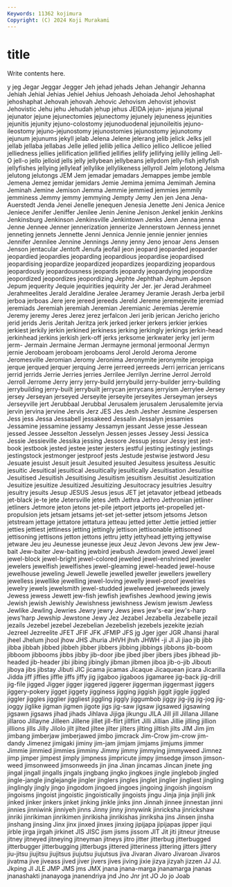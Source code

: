```yaml
---
Keywords: 11362 kojimura
Copyright: (C) 2024 Koji Murakami
---
```


# title

Write contents here.



y jeg Jegar Jeggar Jegger
Jeh jehad jehads Jehan Jehangir Jehanna Jehiah Jehial Jehias Jehiel
Jehius Jehoash Jehoiada Jehol Jehoshaphat jehoshaphat Jehovah jehovah Jehovic Jehovism
Jehovist jehovist Jehovistic Jehu jehu Jehudah jehup jehus JEIDA jejun-
jejuna jejunal jejunator jejune jejunectomies jejunectomy jejunely jejuneness jejunities jejunitis
jejunity jejuno-colostomy jejunoduodenal jejunoileitis jejuno-ileostomy jejuno-jejunostomy jejunostomies jejunostomy jejunotomy jejunum
jejunums jekyll jelab Jelena Jelene jelerang jelib jelick Jelks jell
jellab jellaba jellabas Jelle jelled jellib jellica Jellico jellico Jellicoe
jellied jelliedness jellies jellification jellified jellifies jellify jellifying jellily jelling
Jell-O jell-o jello jelloid jells jelly jellybean jellybeans jellydom jelly-fish
jellyfish jellyfishes jellying jellyleaf jellylike jellylikeness jellyroll Jelm jelotong Jelsma
jelutong jelutongs JEM Jem jemadar jemadars Jemappes jembe jemble Jemena
Jemez jemidar jemidars Jemie Jemima jemima Jemimah Jemina Jeminah Jemine
Jemison Jemma Jemmie jemmied jemmies jemmily jemminess Jemmy jemmy jemmying
Jempty Jemy Jen jen Jena Jena-Auerstedt Jenda Jenei Jenelle jenequen
Jenesia Jenette Jeni Jenica Jenice Jeniece Jenifer Jeniffer Jenilee Jenin
Jenine Jenison Jenkel jenkin Jenkins Jenkinsburg Jenkinson Jenkinsville Jenkintown Jenks
Jenn Jenna jenna Jenne Jennee Jenner jennerization jennerize Jennerstown Jenness
jennet jenneting jennets Jennette Jenni Jennica Jennie jennie jennier jennies
Jennifer Jennilee Jennine Jennings Jenny jenny Jeno jenoar Jens Jensen
Jenson jentacular Jentoft Jenufa jeofail jeon jeopard jeoparded jeoparder jeopardied
jeopardies jeoparding jeopardious jeopardise jeopardised jeopardising jeopardize jeopardized jeopardizes jeopardizing
jeopardous jeopardously jeopardousness jeopards jeopardy jeopardying jeopordize jeopordized jeopordizes jeopordizing
Jephte Jephthah Jephum Jepson Jepum jequerity Jequie jequirities jequirity Jer
Jer. jer Jerad Jerahmeel Jerahmeelites Jerald Jeraldine Jeralee Jeramey Jeramie
Jerash Jerba jerbil jerboa jerboas Jere jere jereed jereeds Jereld
Jereme jeremejevite jeremiad jeremiads Jeremiah jeremiah Jeremian Jeremianic Jeremias Jeremie
Jeremy jeremy Jeres Jerez jerez jerfalcon Jeri jerib jerican Jericho
jericho jerid jerids Jeris Jeritah Jeritza jerk jerked jerker jerkers
jerkier jerkies jerkiest jerkily jerkin jerkined jerkiness jerking jerkingly jerkings
jerkin-head jerkinhead jerkins jerkish jerk-off jerks jerksome jerkwater jerky jerl
jerm jerm- Jermain Jermaine Jerman Jermayne jermonal jermoonal Jermyn jernie
Jeroboam jeroboam jeroboams Jerol Jerold Jeroma Jerome Jeromesville Jeromian Jeromy
Jeronima Jeronymite jeronymite jeropiga jerque jerqued jerquer jerquing Jerre jerreed
jerreeds Jerri jerrican jerricans jerrid jerrids Jerrie Jerries jerries Jerrilee
Jerrilyn Jerrine Jerrol Jerrold Jerroll Jerrome Jerry jerry jerry-build jerrybuild
jerry-builder jerry-building jerrybuilding jerry-built jerrybuilt jerrycan jerrycans jerryism Jerrylee Jersey
jersey Jerseyan jerseyed Jerseyite jerseyite jerseyites Jerseyman jerseys Jerseyville jert
Jerubbaal Jerubbal Jerusalem jerusalem Jerusalemite jervia jervin jervina jervine Jervis
Jerz JES Jes Jesh Jesher Jesmine Jespersen Jess jess Jessa
Jessabell jessakeed Jessalin Jessalyn jessamies Jessamine jessamine jessamy Jessamyn jessant
Jesse jesse Jessean jessed Jessee Jesselton Jesselyn Jessen jesses Jessey
Jessi Jessica Jessie Jessieville Jessika jessing Jessore Jessup jessur Jessy
jest jest-book jestbook jested jestee jester jesters jestful jesting jestingly
jestings jestingstock jestmonger jestproof jests Jestude jestwise jestword Jesu Jesuate
jesuist Jesuit jesuit Jesuited jesuited Jesuitess jesuitess Jesuitic jesuitic Jesuitical
jesuitical Jesuitically jesuitically Jesuitisation Jesuitise Jesuitised Jesuitish Jesuitising Jesuitism jesuitism
Jesuitist Jesuitization Jesuitize jesuitize Jesuitized Jesuitizing Jesuitocracy jesuitries Jesuitry jesuitry
jesuits Jesup JESUS Jesus jesus JET jet jetavator jetbead jetbeads
jet-black je-te jete Jetersville jetes Jeth Jethra Jethro Jethronian jetliner
jetliners Jetmore jeton jetons jet-pile jetport jetports jet-propelled jet-propulsion jets
jetsam jetsams jet-set jet-setter jetsom jetsoms Jetson jetstream jettage jettatore
jettatura jetteau jetted jetter Jettie jettied jettier jetties jettiest jettiness
jetting jettingly jettison jettisonable jettisoned jettisoning jettisons jetton jettons jettru
jetty jettyhead jettying jettywise jetware Jeu jeu Jeunesse jeunesse jeux
Jeuz Jevon Jevons Jew jew Jew-bait Jew-baiter Jew-baiting jewbird jewbush
Jewdom jewed Jewel jewel jewel-block jewel-bright jewel-colored jeweled jewel-enshrined jeweler
jewelers jewelfish jewelfishes jewel-gleaming jewel-headed jewel-house jewelhouse jeweling Jewell Jewelle
jewelled jeweller jewellers jewellery jewelless jewellike jewelling jewel-loving jewelly jewel-proof
jewelries jewelry jewels jewelsmith jewel-studded jewelweed jewelweeds jewely Jewess jewess
Jewett jew-fish jewfish jewfishes Jewhood jewing jewis Jewish jewish Jewishly
Jewishness jewishness Jewism jewism Jewless Jewlike Jewling Jewries Jewry jewry
Jews jews jew's-ear jew's-harp jews'harp Jewship Jewstone Jewy Jez Jezabel
Jezabella Jezabelle jezail jezails Jezebel jezebel Jezebelian Jezebelish jezebels jezekite
jeziah Jezreel Jezreelite JFET JFIF JFK JFMIP JFS jg Jger
jger JGR Jhansi jharal jheel Jhelum jhool jhow JHS Jhuria
JHVH jhvh JHWH -ji JI Ji jiao jib jibb jibba
jibbah jibbed jibbeh jibber jibbers jibbing jibbings jibbons jib-boom jibboom
jibbooms jibbs jibby jib-door jibe jibed jiber jibers jibes jibhead
jib-headed jib-header jibi jibing jibingly jibman jibmen jiboa jib-o-jib Jibouti
jiboya jibs jibstay Jibuti JIC jicama jicamas Jicaque Jicaquean jicara
Jicarilla Jidda jiff jiffies jiffle jiffs jiffy jig jigaboo jigaboos
jigamaree jig-back jig-drill jig-file jigged Jigger jigger jiggered jiggerer jiggerman
jiggermast jiggers jiggery-pokery jigget jiggety jigginess jigging jiggish jiggit jiggle
jiggled jiggler jiggles jigglier jiggliest jiggling jiggly jiggumbob jiggy jig-jig
jig-jog jig-joggy jiglike jigman jigmen jigote jigs jig-saw jigsaw jigsawed
jigsawing jigsawn jigsaws jihad jihads Jihlava Jijiga jikungu JILA Jill
jill Jillana Jillane jillaroo Jillayne Jilleen Jillene jillet jill-flirt jillflirt
Jilli Jillian Jillie jilling jillion jillions jills Jilly Jilolo jilt
jilted jiltee jilter jilters jilting jiltish jilts JIM Jim jim
jimbang jimberjaw jimberjawed jimbo jimcrack Jim-Crow jim-crow jim-dandy Jimenez jimigaki
jiminy jim-jam jimjam jimjams jimjums jimmer Jimmie jimmied jimmies jimminy
Jimmy jimmy jimmying jimmyweed Jimnez jimp jimper jimpest jimply jimpness
jimpricute jimpy jimsedge jimson jimson-weed jimsonweed jimsonweeds jin jina Jinan
jincamas Jincan jinete jing jingal jingall jingalls jingals jingbang jingko
jingkoes jingle jinglebob jingled jingle-jangle jinglejangle jingler jinglers jingles jinglet
jinglier jingliest jingling jinglingly jingly jingo jingodom jingoed jingoes jingoing
jingoish jingoism jingoisms jingoist jingoistic jingoistically jingoists jingu Jinja jinja
jinjili jink jinked jinker jinkers jinket jinking jinkle jinks jinn
Jinnah jinnee jinnestan jinni jinnies jinniwink jinniyeh jinns Jinny jinny
jinnywink jinricksha jinrickshaw jinriki jinrikiman jinrikimen jinrikisha jinrikishas jinriksha jins
Jinsen jinsha jinshang jinsing Jinx jinx jinxed jinxes jinxing jipijapa
jipijapas jipper jiqui jirble jirga jirgah jirkinet JIS JISC jism
jisms jissom JIT Jit jiti jitneur jitneuse jitney jitneyed jitneying
jitneyman jitneys jitro jitter jitterbug jitterbugged jitterbugger jitterbugging jitterbugs jittered
jitteriness jittering jitters jittery jiu-jitsu jiujitsu jiujitsus jiujutsu jiujutsus jiva
Jivaran Jivaro Jivaroan Jivaros jivatma jive jiveass jived jiver jivers
jives jiving jixie jizya jizyah jizzen JJ JJ. Jkping Jl
JLE JMP JMS jms JMX jnana jnana-marga jnanamarga jnanas jnanashakti
jnanayoga jnanendriya jnd Jno Jnr jnt JO Jo jo Joab
